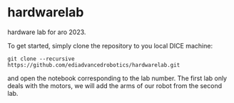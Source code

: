 # hardwarelab
hardware lab for aro 2023.

To get started, simply clone the repository to you local DICE machine:

```git clone --recursive https://github.com/ediadvancedrobotics/hardwarelab.git```

and open the notebook corresponding to the lab number. The first lab only deals with the motors,
we will add the arms of our robot from the second lab.

